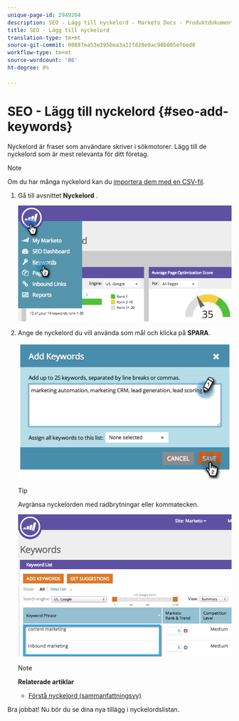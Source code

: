 ```yaml
---
unique-page-id: 2949204
description: SEO - Lägg till nyckelord - Marketo Docs - Produktdokumentation
title: SEO - Lägg till nyckelord
translation-type: tm+mt
source-git-commit: 00887ea53e395bea3a11fd28e0ac98b085ef6ed8
workflow-type: tm+mt
source-wordcount: '86'
ht-degree: 0%

---
```



# SEO - Lägg till nyckelord {#seo-add-keywords}

Nyckelord är fraser som användare skriver i sökmotorer. Lägg till de nyckelord som är mest relevanta för ditt företag.

>[!NOTE]
>
>Om du har många nyckelord kan du [importera dem med en CSV-fil](seo-importing-keywords-with-a-csv.md).

1. Gå till avsnittet **Nyckelord** .

   ![](assets/image2014-9-18-11-3a28-3a39.png)

1. Ange de nyckelord du vill använda som mål och klicka på **SPARA**.

   ![](assets/image2014-9-18-11-3a28-3a51.png)

   >[!TIP]
   >
   >Avgränsa nyckelorden med radbrytningar eller kommatecken.

   ![](assets/image2014-9-18-11-3a29-3a12.png)

   >[!NOTE]
   >
   >**Relaterade artiklar**
   >
   >    
   >    
   >    * [Förstå nyckelord (sammanfattningsvy)](seo-understanding-keywords.md)


Bra jobbat! Nu bör du se dina nya tillägg i nyckelordslistan.